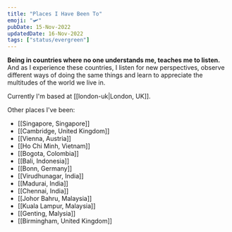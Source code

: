 ```yaml
---
title: "Places I Have Been To"
emoji: "🛩"
pubDate: 15-Nov-2022
updatedDate: 16-Nov-2022
tags: ["status/evergreen"]
---
```


**Being in countries where no one understands me, teaches me to listen.** And as I experience these countries, I listen for new perspectives, observe different ways of doing the same things and learn to appreciate the multitudes of the world we live in.

Currently I'm based at [[london-uk|London, UK]].

Other places I've been:

- [[Singapore, Singapore]]
- [[Cambridge, United Kingdom]]
- [[Vienna, Austria]]
- [[Ho Chi Minh, Vietnam]]
- [[Bogota, Colombia]]
- [[Bali, Indonesia]]
- [[Bonn, Germany]]
- [[Virudhunagar, India]]
- [[Madurai, India]]
- [[Chennai, India]]
- [[Johor Bahru, Malaysia]]
- [[Kuala Lampur, Malaysia]]
- [[Genting, Malysia]]
- [[Birmingham, United Kingdom]]
